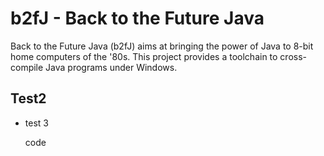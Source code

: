 # b2fJ - Back to the Future Java
Back to the Future Java (b2fJ) aims at bringing the power of Java to 8-bit home computers of the '80s. This project provides a toolchain to cross-compile Java programs under Windows.

## Test2

* test 3

	code